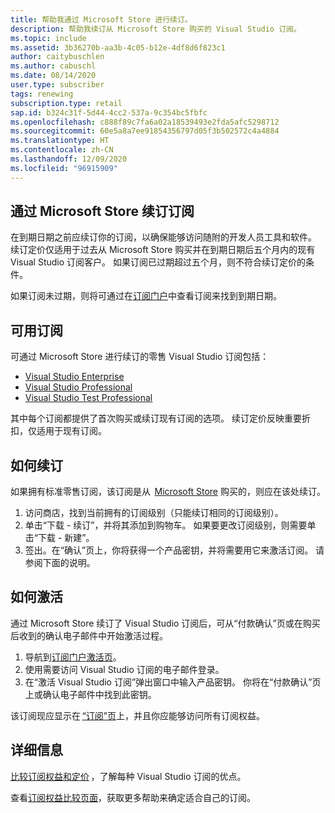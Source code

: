 ```yaml
---
title: 帮助我通过 Microsoft Store 进行续订。
description: 帮助我续订从 Microsoft Store 购买的 Visual Studio 订阅。
ms.topic: include
ms.assetid: 3b36270b-aa3b-4c05-b12e-4df8d6f823c1
author: caitybuschlen
ms.author: cabuschl
ms.date: 08/14/2020
user.type: subscriber
tags: renewing
subscription.type: retail
sap.id: b324c31f-5d44-4cc2-537a-9c354bc5fbfc
ms.openlocfilehash: c888f89c7fa6a02a18539493e2fda5afc5298712
ms.sourcegitcommit: 60e5a8a7ee91854356797d05f3b502572c4a4884
ms.translationtype: HT
ms.contentlocale: zh-CN
ms.lasthandoff: 12/09/2020
ms.locfileid: "96915909"
---
```

## <a name="renewing-subscriptions-through-microsoft-store"></a>通过 Microsoft Store 续订订阅 

在到期日期之前应续订你的订阅，以确保能够访问随附的开发人员工具和软件。 续订定价仅适用于过去从 Microsoft Store 购买并在到期日期后五个月内的现有 Visual Studio 订阅客户。 如果订阅已过期超过五个月，则不符合续订定价的条件。 

如果订阅未过期，则将可通过在[订阅门户](https://my.visualstudio.com/subscriptions)中查看订阅来找到到期日期。 

## <a name="subscriptions-available"></a>可用订阅 

可通过 Microsoft Store 进行续订的零售 Visual Studio 订阅包括： 

* [Visual Studio Enterprise](https://www.microsoft.com/en-us/p/visual-studio-enterprise-subscription/DG7GMGF0DST4/0003?rtc=1&activetab=pivot:overviewtab) 
* [Visual Studio Professional](https://www.microsoft.com/p/visual-studio-professional-subscription/dg7gmgf0dst3?activetab=pivot%3aoverviewtab) 
* [Visual Studio Test Professional](https://www.microsoft.com/p/visual-studio-test-professional-subscription/dg7gmgf0dst6?activetab=pivot%3aoverviewtab) 

其中每个订阅都提供了首次购买或续订现有订阅的选项。 续订定价反映重要折扣，仅适用于现有订阅。  

## <a name="how-to-renew"></a>如何续订 

如果拥有标准零售订阅，该订阅是从  [Microsoft Store](https://www.microsoft.com/store) 购买的，则应在该处续订。  

1. 访问商店，找到当前拥有的订阅级别（只能续订相同的订阅级别）。 
1. 单击“下载 - 续订”，并将其添加到购物车。 如果要更改订阅级别，则需要单击“下载 - 新建”。  
1. 签出。在“确认”页上，你将获得一个产品密钥，并将需要用它来激活订阅。 请参阅下面的说明。 

## <a name="how-to-activate"></a>如何激活  

通过 Microsoft Store 续订了 Visual Studio 订阅后，可从“付款确认”页或在购买后收到的确认电子邮件中开始激活过程。 

1. 导航到[订阅门户激活页](https://my.visualstudio.com/subscriptions/activate)。 
1. 使用需要访问 Visual Studio 订阅的电子邮件登录。 
1. 在“激活 Visual Studio 订阅”弹出窗口中输入产品密钥。 你将在“付款确认”页上或确认电子邮件中找到此密钥。 

该订阅现应显示在 [“订阅”页](https://my.visualstudio.com/subscriptions)上，并且你应能够访问所有订阅权益。 

## <a name="more-information"></a>详细信息 

[比较订阅权益和定价](https://visualstudio.microsoft.com/vs/pricing/) ，了解每种 Visual Studio 订阅的优点。 

查看[订阅权益比较页面](https://visualstudio.microsoft.com/vs/benefits/)，获取更多帮助来确定适合自己的订阅。